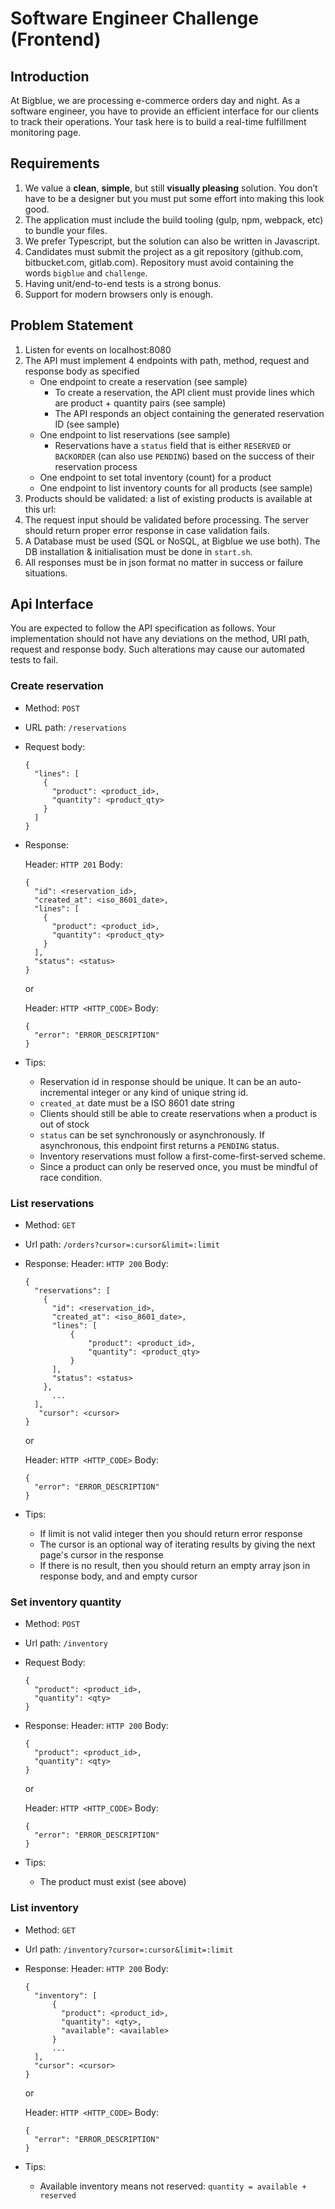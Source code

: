 # **Software Engineer Challenge (Frontend)**

## **Introduction**

At Bigblue, we are processing e-commerce orders day and night. As a software engineer, you have to provide an efficient interface for our clients to track their operations. Your task here is to build a real-time fulfillment monitoring page.

## **Requirements**

1. We value a **clean**, **simple**, but still **visually pleasing** solution. You don’t have to be a designer but you must put some effort into making this look good.
2. The application must include the build tooling (gulp, npm, webpack, etc) to bundle your files.
3. We prefer Typescript, but the solution can also be written in Javascript.
4. Candidates must submit the project as a git repository (github.com, bitbucket.com, gitlab.com). Repository must avoid containing the words `bigblue` and `challenge`.
5. Having unit/end-to-end tests is a strong bonus.
6. Support for modern browsers only is enough.

## **Problem Statement**

1. Listen for events on localhost:8080
2. The API must implement 4 endpoints with path, method, request and response body as specified
    - One endpoint to create a reservation (see sample)
        - To create a reservation, the API client must provide lines which are product + quantity pairs (see sample)
        - The API responds an object containing the generated reservation ID (see sample)
    - One endpoint to list reservations (see sample)
        - Reservations have a `status` field that is either `RESERVED` or `BACKORDER` (can also use `PENDING`) based on the success of their reservation process
    - One endpoint to set total inventory (count) for a product
    - One endpoint to list inventory counts for all products (see sample)
3. Products should be validated: a list of existing products is available at this url: <TODO>
4. The request input should be validated before processing. The server should return proper error response in case validation fails.
5. A Database must be used (SQL or NoSQL, at Bigblue we use both). The DB installation & initialisation must be done in `start.sh`.
6. All responses must be in json format no matter in success or failure situations.

## **Api Interface**

You are expected to follow the API specification as follows. Your implementation should not have any deviations on the method, URI path, request and response body. Such alterations may cause our automated tests to fail.

### Create reservation

-   Method: `POST`
-   URL path: `/reservations`
-   Request body:

        {
          "lines": [
            {
              "product": <product_id>,
              "quantity": <product_qty>
            }
          ]
        }

-   Response:

    Header: `HTTP 201` Body:

        {
          "id": <reservation_id>,
          "created_at": <iso_8601_date>,
          "lines": [
            {
              "product": <product_id>,
              "quantity": <product_qty>
            }
          ],
          "status": <status>
        }

    or

    Header: `HTTP <HTTP_CODE>` Body:

        {
          "error": "ERROR_DESCRIPTION"
        }

-   Tips:
    -   Reservation id in response should be unique. It can be an auto-incremental integer or any kind of unique string id.
    -   `created_at` date must be a ISO 8601 date string
    -   Clients should still be able to create reservations when a product is out of stock
    -   `status` can be set synchronously or asynchronously. If asynchronous, this endpoint first returns a `PENDING` status.
    -   Inventory reservations must follow a first-come-first-served scheme.
    -   Since a product can only be reserved once, you must be mindful of race condition.

### L**ist reservations**

-   Method: `GET`
-   Url path: `/orders?cursor=:cursor&limit=:limit`
-   Response: Header: `HTTP 200` Body:

        {
          "reservations": [
            {
              "id": <reservation_id>,
              "created_at": <iso_8601_date>,
              "lines": [
                  {
                      "product": <product_id>,
                      "quantity": <product_qty>
                  }
              ],
              "status": <status>
            },
              ...
          ],
           "cursor": <cursor>
        }

    or

    Header: `HTTP <HTTP_CODE>` Body:

        {
          "error": "ERROR_DESCRIPTION"
        }

-   Tips:
    -   If limit is not valid integer then you should return error response
    -   The cursor is an optional way of iterating results by giving the next page's cursor in the response
    -   If there is no result, then you should return an empty array json in response body, and and empty cursor

### Set inventory quantity

-   Method: `POST`
-   Url path: `/inventory`
-   Request Body:

        {
          "product": <product_id>,
          "quantity": <qty>
        }

-   Response: Header: `HTTP 200` Body:

        {
          "product": <product_id>,
          "quantity": <qty>
        }

    or

    Header: `HTTP <HTTP_CODE>` Body:

        {
          "error": "ERROR_DESCRIPTION"
        }

-   Tips:
    -   The product must exist (see above)

### List inventory

-   Method: `GET`
-   Url path: `/inventory?cursor=:cursor&limit=:limit`
-   Response: Header: `HTTP 200` Body:

        {
          "inventory": [
              {
                "product": <product_id>,
                "quantity": <qty>,
                "available": <available>
              }
              ...
          ],
          "cursor": <cursor>
        }

    or

    Header: `HTTP <HTTP_CODE>` Body:

        {
          "error": "ERROR_DESCRIPTION"
        }

-   Tips:
    -   Available inventory means not reserved: `quantity = available + reserved`
